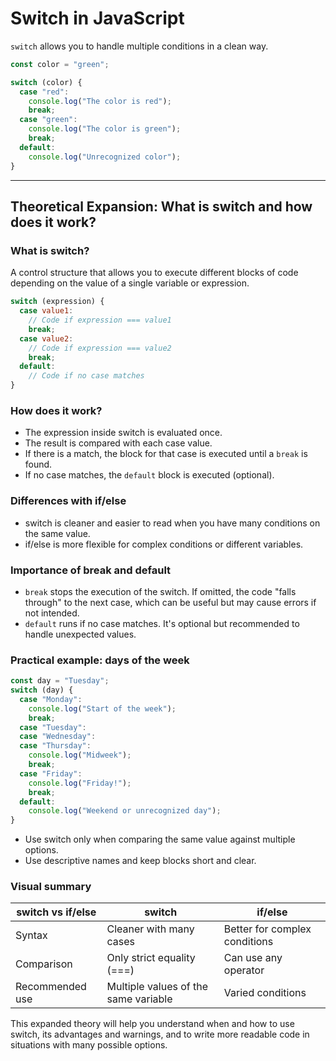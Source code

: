 # Switch in JavaScript

`switch` allows you to handle multiple conditions in a clean way.

```js
const color = "green";

switch (color) {
  case "red":
    console.log("The color is red");
    break;
  case "green":
    console.log("The color is green");
    break;
  default:
    console.log("Unrecognized color");
}
```

---

## Theoretical Expansion: What is switch and how does it work?

### What is switch?
A control structure that allows you to execute different blocks of code depending on the value of a single variable or expression.

```js
switch (expression) {
  case value1:
    // Code if expression === value1
    break;
  case value2:
    // Code if expression === value2
    break;
  default:
    // Code if no case matches
}
```

### How does it work?
- The expression inside switch is evaluated once.
- The result is compared with each case value.
- If there is a match, the block for that case is executed until a `break` is found.
- If no case matches, the `default` block is executed (optional).

### Differences with if/else
- switch is cleaner and easier to read when you have many conditions on the same value.
- if/else is more flexible for complex conditions or different variables.

### Importance of break and default
- `break` stops the execution of the switch. If omitted, the code "falls through" to the next case, which can be useful but may cause errors if not intended.
- `default` runs if no case matches. It's optional but recommended to handle unexpected values.

### Practical example: days of the week
```js
const day = "Tuesday";
switch (day) {
  case "Monday":
    console.log("Start of the week");
    break;
  case "Tuesday":
  case "Wednesday":
  case "Thursday":
    console.log("Midweek");
    break;
  case "Friday":
    console.log("Friday!");
    break;
  default:
    console.log("Weekend or unrecognized day");
}
```

- Use switch only when comparing the same value against multiple options.
- Use descriptive names and keep blocks short and clear.

### Visual summary
| switch vs if/else           | switch                                 | if/else                  |
|----------------------------|-----------------------------------------|--------------------------|
| Syntax                     | Cleaner with many cases                 | Better for complex conditions |
| Comparison                 | Only strict equality (===)              | Can use any operator     |
| Recommended use            | Multiple values of the same variable    | Varied conditions        |

This expanded theory will help you understand when and how to use switch, its advantages and warnings, and to write more readable code in situations with many possible options.
